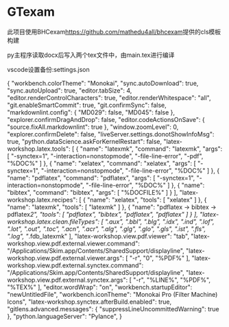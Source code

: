# GTexam

此项目使用BHCexam<https://github.com/mathedu4all/bhcexam>提供的cls模板构建

py主程序读取docx后写入两个tex文件中，由main.tex进行编译

vscode设置备份:settings.json

{
  "workbench.colorTheme": "Monokai",
  "sync.autoDownload": true,
  "sync.autoUpload": true,
  "editor.tabSize": 4,
  "editor.renderControlCharacters": true,
  "editor.renderWhitespace": "all",
  "git.enableSmartCommit": true,
  "git.confirmSync": false,
  "markdownlint.config": {
    "MD029": false,
    "MD045": false
  },
  "explorer.confirmDragAndDrop": false,
  "editor.codeActionsOnSave": {
    "source.fixAll.markdownlint": true
  },
  "window.zoomLevel": 0,
  "explorer.confirmDelete": false,
  "liveServer.settings.donotShowInfoMsg": true,
  "python.dataScience.askForKernelRestart": false,
  "latex-workshop.latex.tools": [
    {
      "name": "latexmk",
      "command": "latexmk",
      "args": [
        "-synctex=1",
        "-interaction=nonstopmode",
        "-file-line-error",
        "-pdf",
        "%DOC%"
      ]
    },
    {
      "name": "xelatex",
      "command": "xelatex",
      "args": [
        "-synctex=1",
        "-interaction=nonstopmode",
        "-file-line-error",
        "%DOC%"
      ]
    },
    {
      "name": "pdflatex",
      "command": "pdflatex",
      "args": [
        "-synctex=1",
        "-interaction=nonstopmode",
        "-file-line-error",
        "%DOC%"
      ]
    },
    {
      "name": "bibtex",
      "command": "bibtex",
      "args": [
        "%DOCFILE%"
      ]
    }
  ],
  "latex-workshop.latex.recipes": [
    {
      "name": "xelatex",
      "tools": [
        "xelatex"
      ]
    },
    {
      "name": "latexmk",
      "tools": [
        "latexmk"
      ]
    },
    {
      "name": "pdflatex -> bibtex -> pdflatex*2",
      "tools": [
        "pdflatex",
        "bibtex",
        "pdflatex",
        "pdflatex"
      ]
    }
  ],
  "latex-workshop.latex.clean.fileTypes": [
    ".aux",
    ".bbl",
    ".blg",
    ".idx",
    ".ind",
    ".lof",
    ".lot",
    ".out",
    ".toc",
    ".acn",
    ".acr",
    ".alg",
    ".glg",
    ".glo",
    ".gls",
    ".ist",
    ".fls",
    ".log",
    "*.fdb_latexmk"
  ],
  "latex-workshop.view.pdf.viewer": "tab",
  "latex-workshop.view.pdf.external.viewer.command": "/Applications/Skim.app/Contents/SharedSupport/displayline",
  "latex-workshop.view.pdf.external.viewer.args": [
    "-r",
    "0",
    "%PDF%"
  ],
  "latex-workshop.view.pdf.external.synctex.command": "/Applications/Skim.app/Contents/SharedSupport/displayline",
  "latex-workshop.view.pdf.external.synctex.args": [
    "-r",
    "%LINE%",
    "%PDF%",
    "%TEX%"
  ],
  "editor.wordWrap": "on",
  "workbench.startupEditor": "newUntitledFile",
  "workbench.iconTheme": "Monokai Pro (Filter Machine) Icons",
  "latex-workshop.synctex.afterBuild.enabled": true,
  "gitlens.advanced.messages": {
    "suppressLineUncommittedWarning": true
  },
  "python.languageServer": "Pylance",
}
